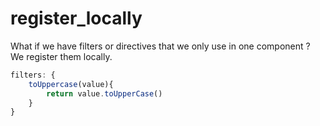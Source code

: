 # register_locally

What if we have filters or directives that we only use in one component ?
We register them locally.

```js
filters: {
    toUppercase(value){
        return value.toUpperCase()
    }
}
```
